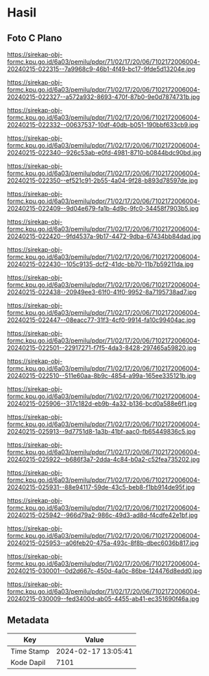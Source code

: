 # Hasil

## Foto C Plano

https://sirekap-obj-formc.kpu.go.id/6a03/pemilu/pdpr/71/02/17/20/06/7102172006004-20240215-022315--7a9968c9-46b1-4f49-bc17-9fde5d13204e.jpg

https://sirekap-obj-formc.kpu.go.id/6a03/pemilu/pdpr/71/02/17/20/06/7102172006004-20240215-022327--a572a932-8693-470f-87b0-9e0d7874731b.jpg

https://sirekap-obj-formc.kpu.go.id/6a03/pemilu/pdpr/71/02/17/20/06/7102172006004-20240215-022332--00637537-10df-40db-b051-190bbf633cb9.jpg

https://sirekap-obj-formc.kpu.go.id/6a03/pemilu/pdpr/71/02/17/20/06/7102172006004-20240215-022340--926c53ab-e0fd-4981-8710-b0844bdc90bd.jpg

https://sirekap-obj-formc.kpu.go.id/6a03/pemilu/pdpr/71/02/17/20/06/7102172006004-20240215-022350--ef521c91-2b55-4a04-9f28-b893d78597de.jpg

https://sirekap-obj-formc.kpu.go.id/6a03/pemilu/pdpr/71/02/17/20/06/7102172006004-20240215-022409--9d04e679-fa1b-4d9c-9fc0-34458f7903b5.jpg

https://sirekap-obj-formc.kpu.go.id/6a03/pemilu/pdpr/71/02/17/20/06/7102172006004-20240215-022420--9fd4537a-9b17-4472-9dba-67434bb84dad.jpg

https://sirekap-obj-formc.kpu.go.id/6a03/pemilu/pdpr/71/02/17/20/06/7102172006004-20240215-022430--105c9135-dcf2-41dc-bb70-11b7b59211da.jpg

https://sirekap-obj-formc.kpu.go.id/6a03/pemilu/pdpr/71/02/17/20/06/7102172006004-20240215-022438--20949ee3-61f0-41f0-9952-8a7195738ad7.jpg

https://sirekap-obj-formc.kpu.go.id/6a03/pemilu/pdpr/71/02/17/20/06/7102172006004-20240215-022447--08eacc77-31f3-4cf0-9914-fa10c99404ac.jpg

https://sirekap-obj-formc.kpu.go.id/6a03/pemilu/pdpr/71/02/17/20/06/7102172006004-20240215-022501--22917271-f7f5-4da3-8428-297465a59820.jpg

https://sirekap-obj-formc.kpu.go.id/6a03/pemilu/pdpr/71/02/17/20/06/7102172006004-20240215-022510--511e60aa-8b9c-4854-a99a-165ee335121b.jpg

https://sirekap-obj-formc.kpu.go.id/6a03/pemilu/pdpr/71/02/17/20/06/7102172006004-20240215-025906--317c182d-eb9b-4a32-b136-bcd0a588e6f1.jpg

https://sirekap-obj-formc.kpu.go.id/6a03/pemilu/pdpr/71/02/17/20/06/7102172006004-20240215-025913--9d7751d8-1a3b-41bf-aac0-fb65449836c5.jpg

https://sirekap-obj-formc.kpu.go.id/6a03/pemilu/pdpr/71/02/17/20/06/7102172006004-20240215-025922--b686f3a7-2dda-4c84-b0a2-c52fea735202.jpg

https://sirekap-obj-formc.kpu.go.id/6a03/pemilu/pdpr/71/02/17/20/06/7102172006004-20240215-025931--88e94117-59de-43c5-beb8-f1bb914de95f.jpg

https://sirekap-obj-formc.kpu.go.id/6a03/pemilu/pdpr/71/02/17/20/06/7102172006004-20240215-025942--966d79a2-986c-49d3-ad8d-f4cdfe42e1bf.jpg

https://sirekap-obj-formc.kpu.go.id/6a03/pemilu/pdpr/71/02/17/20/06/7102172006004-20240215-025953--a06feb20-475a-493c-8f8b-dbec6036b817.jpg

https://sirekap-obj-formc.kpu.go.id/6a03/pemilu/pdpr/71/02/17/20/06/7102172006004-20240215-030001--0d2d667c-450d-4a0c-86be-124476d8edd0.jpg

https://sirekap-obj-formc.kpu.go.id/6a03/pemilu/pdpr/71/02/17/20/06/7102172006004-20240215-030009--fed3400d-ab05-4455-ab41-ec351690f46a.jpg


## Metadata

| Key        | Value               |
| ---------- | ------------------- |
| Time Stamp | 2024-02-17 13:05:41 |
| Kode Dapil | 7101                |



